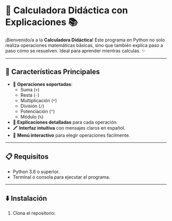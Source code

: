 # 🧮 Calculadora Didáctica con Explicaciones 📚

¡Bienvenido/a a la **Calculadora Didáctica**! Este programa en Python no solo realiza operaciones matemáticas básicas, sino que también explica paso a paso cómo se resuelven. Ideal para aprender mientras calculas. ✨

---

## 🚀 Características Principales

- 🔢 **Operaciones soportadas**:
  - Suma (`+`)
  - Resta (`-`)
  - Multiplicación (`*`)
  - División (`/`)
  - Potenciación (`^`)
  - Módulo (`%`)
- 📖 **Explicaciones detalladas** para cada operación.
- 🖍️ **Interfaz intuitiva** con mensajes claros en español.
- 🔄 **Menú interactivo** para elegir operaciones fácilmente.

---

## 📋 Requisitos

- Python 3.6 o superior.
- Terminal o consola para ejecutar el programa.

---

## ⬇️ Instalación

1. Clona el repositorio: